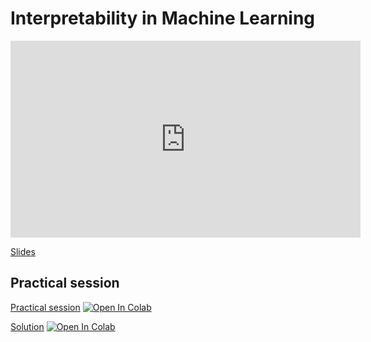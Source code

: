 # Interpretability in Machine Learning



<iframe width="560" height="315" src="https://www.youtube.com/embed/Lg86j22fGaA" title="YouTube video player" frameborder="0" allow="accelerometer; autoplay; clipboard-write; encrypted-media; gyroscope; picture-in-picture" allowfullscreen></iframe>

[Slides](https://docs.google.com/presentation/d/1XrqpnJdLmrLuwvkN3azRXYEmd6UUxY_LAyhI9NrwELo/edit?usp=sharing)

## Practical session

[Practical session](https://minhaskamal.github.io/DownGit/#/home?url=https://github.com/DavidBert/AIF2024/blob/main/xai/xai.ipynb)
[![Open In Colab](https://colab.research.google.com/assets/colab-badge.svg)](https://colab.research.google.com/github/DavidBert/AIF2024/blob/main/xai/xai.ipynb)

[Solution](https://minhaskamal.github.io/DownGit/#/home?url=https://github.com/DavidBert/AIF2024/blob/solutions/xai/xai_solution.ipynb)
[![Open In Colab](https://colab.research.google.com/assets/colab-badge.svg)](https://colab.research.google.com/github/DavidBert/AIF2024/blob/solutions/xai/xai_solution.ipynb)


